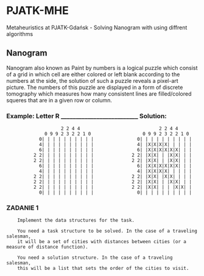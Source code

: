 # PJATK-MHE
Metaheuristics at PJATK-Gdańsk - Solving Nanogram with using diffrent algorithms

## Nanogram
Nanogram also known as Paint by numbers is a logical puzzle which consist of a grid in which cell are either colored or left blank according to the numbers at the side, the solution of such a puzzle reveals a pixel-art picture. The numbers of this puzzle are displayed in a form of discrete tomography which measures how many consistent lines are filled/colored squeres that are in a given row or column. 
        
### Example: Letter R  __________________________ Solution:
                        2 2 4 4                             2 2 4 4
                  0 9 9 2 3 2 2 1 0                   0 9 9 2 3 2 2 1 0
                0| | | | | | | | | |                0| | | | | | | | | |
                4| | | | | | | | | |                4| |X|X|X|X| | | | |
                6| | | | | | | | | |                6| |X|X|X|X|X|X| | |
              2 2| | | | | | | | | |              2 2| |X|X| | |X|X| | |
              2 2| | | | | | | | | |              2 2| |X|X| | |X|X| | |
                6| | | | | | | | | |                6| |X|X|X|X|X|X| | |
                4| | | | | | | | | |                4| |X|X|X|X| | | | |
              2 2| | | | | | | | | |              2 2| |X|X| |X|X| | | |
              2 2| | | | | | | | | |              2 2| |X|X| | |X|X| | |
              2 2| | | | | | | | | |              2 2| |X|X| | | |X|X| |
                0| | | | | | | | | |                0| | | | | | | | | |
                   
        
 
### ZADANIE 1
        Implement the data structures for the task.
 
        You need a task structure to be solved. In the case of a traveling salesman, 
        it will be a set of cities with distances between cities (or a measure of distance function).
 
        You need a solution structure. In the case of a traveling salesman, 
        this will be a list that sets the order of the cities to visit.

